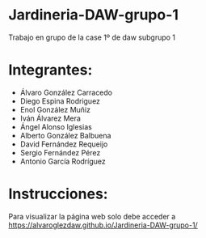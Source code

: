 # Jardineria-DAW-grupo-1

Trabajo en grupo de la case 1º de daw subgrupo 1

# Integrantes:
- Álvaro González Carracedo
- Diego Espina Rodriguez
- Enol González Muñiz
- Iván Álvarez Mera
- Ángel Alonso Iglesias
- Alberto González Balbuena
- David Fernández Requeijo
- Sergio Fernández Pérez
- Antonio García Rodríguez

# Instrucciones:
Para visualizar la página web solo debe acceder a https://alvaroglezdaw.github.io/Jardineria-DAW-grupo-1/
